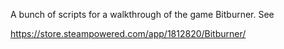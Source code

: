 A bunch of scripts for a walkthrough of the game Bitburner.  See

https://store.steampowered.com/app/1812820/Bitburner/
